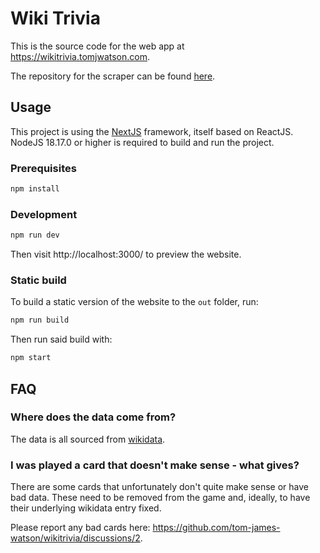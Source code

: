 # Wiki Trivia

This is the source code for the web app at https://wikitrivia.tomjwatson.com.

The repository for the scraper can be found [here](https://github.com/tom-james-watson/wikitrivia-scraper).

## Usage

This project is using the [NextJS](https://nextjs.org/) framework, itself based on ReactJS.
NodeJS 18.17.0 or higher is required to build and run the project.

### Prerequisites

```bash
npm install
```

### Development

```bash
npm run dev
```

Then visit http://localhost:3000/ to preview the website.

### Static build

To build a static version of the website to the `out` folder, run:

```bash
npm run build
```

Then run said build with:

```bash
npm start
```

## FAQ

### Where does the data come from?

The data is all sourced from [wikidata](https://www.wikidata.org).

### I was played a card that doesn't make sense - what gives?

There are some cards that unfortunately don't quite make sense or have bad data. These need to be removed from the game and, ideally, to have their underlying wikidata entry fixed.

Please report any bad cards here: https://github.com/tom-james-watson/wikitrivia/discussions/2.
